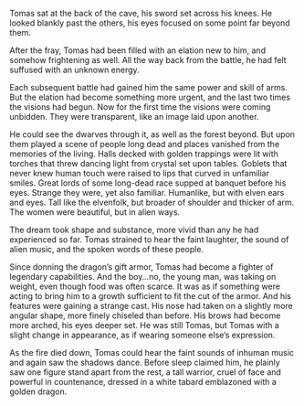 Tomas sat at the back of the cave, his sword set across his knees. He looked blankly past the others, his eyes focused on some point far beyond them.

After the fray, Tomas had been filled with an elation new to him, and somehow frightening as well. All the way back from the battle, he had felt suffused with an unknown energy.

Each subsequent battle had gained him the same power and skill of arms. But the elation had become something more urgent, and the last two times the visions had begun. Now for the first time the visions were coming unbidden. They were transparent, like an image laid upon another.

He could see the dwarves through it, as well as the forest beyond. But upon them played a scene of people long dead and places vanished from the memories of the living. Halls decked with golden trappings were lit with torches that threw dancing light from crystal set upon tables. Goblets that never knew human touch were raised to lips that curved in unfamiliar smiles. Great lords of some long-dead race supped at banquet before his eyes. Strange they were, yet also familiar. Humanlike, but with elven ears and eyes. Tall like the elvenfolk, but broader of shoulder and thicker of arm. The women were beautiful, but in alien ways.

The dream took shape and substance, more vivid than any he had experienced so far. Tomas strained to hear the faint laughter, the sound of alien music, and the spoken words of these people.

Since donning the dragon’s gift armor, Tomas had become a fighter of legendary capabilities. And the boy…no, the young man, was taking on weight, even though food was often scarce. It was as if something were acting to bring him to a growth sufficient to fit the cut of the armor. And his features were gaining a strange cast. His nose had taken on a slightly more angular shape, more finely chiseled than before. His brows had become more arched, his eyes deeper set. He was still Tomas, but Tomas with a slight change in appearance, as if wearing someone else’s expression.

As the fire died down, Tomas could hear the faint sounds of inhuman music and again saw the shadows dance. Before sleep claimed him, he plainly saw one figure stand apart from the rest, a tall warrior, cruel of face and powerful in countenance, dressed in a white tabard emblazoned with a golden dragon.